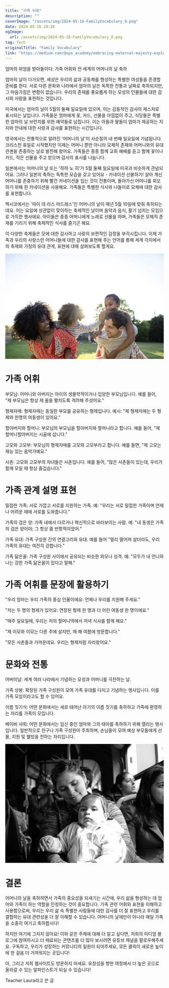```yaml
---
title: "가족 어휘"
description: ""
coverImage: "/assets/img/2024-05-16-FamilyVocabulary_0.png"
date: 2024-05-16 20:26
ogImage: 
  url: /assets/img/2024-05-16-FamilyVocabulary_0.png
tag: Tech
originalTitle: "Family Vocabulary"
link: "https://medium.com/@spn_academy/embracing-maternal-majesty-exploring-family-vocabulary-mothers-day-celebrations-worldwide-50d4b3d6e8ed"
---
```



엄마의 위엄을 받아들이다: 가족 어휘와 전 세계의 어머니의 날 축하

엄마의 날이 다가오면, 세상은 우리의 삶과 공동체를 형성하는 특별한 여성들을 존경할 준비를 한다. 서로 다른 문화와 나라에서 엄마의 날은 독특한 전통과 날짜로 축하되지만, 그 마음가짐은 변함이 없습니다. 우리의 존재를 풍요롭게 하는 모성의 인물들에 대한 감사와 사랑을 표현하는 것입니다.

미국에서는 엄마의 날이 5월의 둘째 일요일에 있으며, 이는 감동적인 감사의 제스처로 표시되는 날입니다. 가족들은 엄마에게 꽃, 카드, 선물을 아낌없이 주고, 식당들은 특별한 엄마의 날 브런치를 위한 예약들로 넘칩니다. 이는 아들과 딸들이 엄마가 제공하는 지지와 안내에 대한 사랑과 감사를 표현하는 시간입니다.

<div class="content-ad"></div>

영국에서는 전통적으로 알려진 '어머니의 날'이 사순절의 네 번째 일요일에 기념됩니다. 크리스천 휴일로 시작했지만 이제는 어머니 뿐만 아니라 모체적 존재와 어머니와의 유대 관곈을 존중하는 날로 발전해 왔어요. 가족들은 종종 함께 교회 예배를 듣고 함께 꽃이나 카드, 작은 선물을 주고 받으며 감사의 표시를 나눕니다.

일본에서는 어머니의 날 또는 '하하 노 히'가 5월 둘째 일요일에 미국과 비슷하게 관념되어요. 그러나 일본의 축하는 독특한 모습을 갖고 있어요 - 카네이션 선물하기! 살아 계신 어머니를 존중하기 위해 빨간 카네이션을 입는 것이 전통이며, 돌아가신 어머니를 회오하기 위해 흰 카네이션을 사용해요. 가족들은 특별한 식사와 나들이로 모체에 대한 감사를 표현합니다.

멕시코에서는 '따이 데 라스 마드레스'인 어머니의 날이 매년 5월 10일에 맞춰 축하되는데요. 이는 요일에 상관없이 맞이하는 축제적인 날이며 음악과 음식, 활기 넘치는 모임으로 가득한 행사에요. 아이들은 종종 어머니에게 노래로 선물을 하며, 가족들은 모체적 존재를 기리기 위해 축제적인 식사를 즐기곤 해요.

이 다양한 축제들은 모에 대한 감사하고 사랑의 보편적인 감정을 부각시킵니다. 이제 가족과 우리의 사랑스런 어머니들에 대한 감사를 표현해 주는 언어를 통해 세계 각지에서의 축제와 가정의 유대 관계, 표현에 대해 살펴보도록 할게요.

<div class="content-ad"></div>

![이미지](/assets/img/2024-05-16-FamilyVocabulary_1.png)

# 가족 어휘

부모님: 어머니와 아버지는 아이의 생물학적이거나 입양한 부모님입니다. 예를 들어, "제 부모님은 항상 제 꿈을 펼치도록 격려해 주셨어요."

형제자매: 형제자매는 동일한 부모를 공유하는 형제입니다. 예시: "제 형제자매는 두 형제와 한명의 여동생이 있어요."

<div class="content-ad"></div>

할아버지와 할머니: 부모님의 부모님을 할아버지와 할머니라고 합니다. 예를 들어, "제 할머니할아버지는 시골에 삽니다."

고모와 고모부: 부모님의 형제자매를 고모와 고모부라고 합니다. 예를 들면, "제 고모는 재능 있는 음악가예요."

사촌: 고모와 고모부의 자녀들은 사촌입니다. 예를 들어, "많은 사촌들이 있는데, 우리가 함께 모일 때 항상 즐겁습니다."

# 가족 관계 설명 표현

<div class="content-ad"></div>

밀접한 가족: 서로 가깝고 서로를 지원하는 가족. 예: "우리는 서로 밀접한 가족이며 언제나 어려운 때에 서로를 도와줍니다."

가족의 검은 양: 가족 내에서 다르거나 혁신적으로 바라보이는 사람. 예: "내 동생은 가족의 검은 양이야; 그 항상 좀 반항적이었어."

가족 유대: 가족 구성원 간의 연결고리와 유대. 예를 들어 "멀리 떨어져 살더라도, 우리 가족의 유대는 여전히 강합니다."

가족 닮은꼴: 가족 구성원 사이에서 공유되는 비슷한 외모나 성격. 예: "모두가 내 언니와 나는 강한 가족 닮은꼴이 있다고 말해."

<div class="content-ad"></div>

# 가족 어휘를 문장에 활용하기

"우리 엄마는 우리 가족의 중심 인물이에요: 언제나 우리를 지원해 주세요."

"저는 두 명의 형제가 있어요: 연장된 형제 한 명과 더 어린 여동생 한 명이에요."

"매주 일요일에, 우리는 저의 할머니댁에서 저녁 식사를 함께 해요."

<div class="content-ad"></div>

"제 이모와 이모는 다른 주에 살지만, 매 해 여름에 방문합니다."

"모든 사촌들과 가까운데요. 우리는 형제처럼 자라왔어요."

# 문화와 전통

어버이날: 세계 여러 나라에서 기념하는 모성과 어머니를 극찬하는 날.

<div class="content-ad"></div>

가족 상봉: 확장된 가족 구성원이 모여 가족 유대를 다지고 기념하는 행사입니다. 이를 가족 모임이라고도 할 수 있어요.

이름 짓기식: 어떤 문화에서는 새로 태어난 아기의 이름 짓기를 축하하고 가족에 환영하는 자리를 가족이 모입니다.

베이비 샤워: 어떤 문화에서는 임신 중인 엄마와 그의 태아를 축하하기 위해 열리는 행사입니다. 일반적으로 친구나 가족 구성원이 주최하며, 손님들이 모여 예상 부모들에게 선물, 지원 및 웰빙을 전하는 자리입니다.

![가족어휘_2](/assets/img/2024-05-16-FamilyVocabulary_2.png)

<div class="content-ad"></div>

# 결론

어머니의 날을 축하하면서 가족의 중요성을 되새기는 시간에, 우리 삶을 형성하는 데 엄마와 가족이 하는 역할을 인정하는 것이 중요합니다. 가족 관련 어휘와 표현을 이해하고 사용함으로써, 우리는 우리 삶 속 특별한 사람들에 대한 감사를 더 잘 표현하고 우리를 결합하는 유대 관련성을 더 잘 이해할 수 있습니다. 어머니의 날에만이 아니라 매일 가족을 소중히 여기고 축하합시다!

하지만 여기에 그치지 않아요! 이와 같은 주제에 대해 더 알고 싶다면, 저희의 미디엄 블로그에 참여하시고 더 매료되는 콘텐츠를 더 많이 보시려면 유튜브 채널을 팔로우해주세요. 구독하고, 우리가 성장하는 커뮤니티의 일원이 되어주세요, 모든 클릭이 새로운 높이에 한 걸음 더 가까워지는 곳입니다!

아, 그리고 저희 웹사이트도 방문하지 마세요. 유창성을 향한 여정에서 더 높은 곳으로 올라갈 수 있는 알파인스트가 되실 수 있습니다!

<div class="content-ad"></div>

Teacher Laura라고 쓴 글